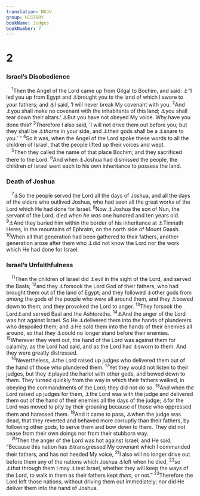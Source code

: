 ```yaml
---
translation: NKJV
group: HISTORY
bookName: Judges 
bookNumber: 7
---
```


<div class="title"><h1>2</h1><h3>Israel’s Disobedience</h3></div>
<span class="verse cac_2_1"> <sup>1</sup>Then the Angel of the Lord came up from Gilgal to Bochim, and said: <a data-toggle="tooltip" data-placement="bottom" title="Ex. 20:2; Judg. 6:8, 9">⚓</a>“I led you up from Egypt and <a data-toggle="tooltip" data-placement="bottom" title="Deut. 1:8">⚓</a>brought you to the land of which I swore to your fathers; and <a data-toggle="tooltip" data-placement="bottom" title="Gen. 17:7, 8; Lev. 26:42, 44; Deut. 7:9; Ps. 89:34">⚓</a>I said, ‘I will never break My covenant with you. </span>
<span class="verse cac_2_2"><sup>2</sup>And <a data-toggle="tooltip" data-placement="bottom" title="Ex. 23:32; Deut. 7:2">⚓</a>you shall make no covenant with the inhabitants of this land; <a data-toggle="tooltip" data-placement="bottom" title="Ex. 34:12, 13; Deut. 12:3">⚓</a>you shall tear down their altars.’ <a data-toggle="tooltip" data-placement="bottom" title="Ps. 106:34">⚓</a>But you have not obeyed My voice. Why have you done this? </span>
<span class="verse cac_2_3"><sup>3</sup>Therefore I also said, ‘I will not drive them out before you; but they shall be <a data-toggle="tooltip" data-placement="bottom" title="Num. 33:55; Josh. 23:13">⚓</a><i>thorns</i> in your side, and <a data-toggle="tooltip" data-placement="bottom" title="Judg. 3:6">⚓</a>their gods shall be a <a data-toggle="tooltip" data-placement="bottom" title="Ex. 23:33; Deut. 7:16; Ps. 106:36">⚓</a>snare to you.’ ” </span>
<span class="verse cac_2_4"><sup>4</sup>So it was, when the Angel of the Lord spoke these words to all the children of Israel, that the people lifted up their voices and wept.<br/></span>
<span class="verse cac_2_5"> <sup>5</sup>Then they called the name of that place Bochim; and they sacrificed there to the Lord. </span>
<span class="verse cac_2_6"><sup>6</sup>And when <a data-toggle="tooltip" data-placement="bottom" title="Josh. 22:6; 24:28–31">⚓</a>Joshua had dismissed the people, the children of Israel went each to his own inheritance to possess the land.<br/></span>
<div class="title"><h3>Death of Joshua</h3></div>
<span class="verse cac_2_7"> <sup>7</sup><a data-toggle="tooltip" data-placement="bottom" title="Josh. 24:31">⚓</a>So the people served the Lord all the days of Joshua, and all the days of the elders who outlived Joshua, who had seen all the great works of the Lord which He had done for Israel. </span>
<span class="verse cac_2_8"><sup>8</sup>Now <a data-toggle="tooltip" data-placement="bottom" title="Josh. 24:29">⚓</a>Joshua the son of Nun, the servant of the Lord, died <i>when</i> <i>he</i> <i>was</i> one hundred and ten years old. </span>
<span class="verse cac_2_9"><sup>9</sup><a data-toggle="tooltip" data-placement="bottom" title="Josh. 24:30">⚓</a>And they buried him within the border of his inheritance at <a data-toggle="tooltip" data-placement="bottom" title="Josh. 19:49, 50">⚓</a>Timnath Heres, in the mountains of Ephraim, on the north side of Mount Gaash. </span>
<span class="verse cac_2_10"><sup>10</sup>When all that generation had been gathered to their fathers, another generation arose after them who <a data-toggle="tooltip" data-placement="bottom" title="Ex. 5:2; 1 Sam. 2:12; Gal. 4:8; (Titus 1:16)">⚓</a>did not know the Lord nor the work which He had done for Israel.<br/></span>
<div class="title"><h3>Israel’s Unfaithfulness</h3></div>
<span class="verse cac_2_11"> <sup>11</sup>Then the children of Israel did <a data-toggle="tooltip" data-placement="bottom" title="Judg. 3:7, 12; 4:1; 6:1">⚓</a>evil in the sight of the Lord, and served the Baals; </span>
<span class="verse cac_2_12"><sup>12</sup>and they <a data-toggle="tooltip" data-placement="bottom" title="Deut. 31:16; Judg. 8:33; 10:6">⚓</a>forsook the Lord God of their fathers, who had brought them out of the land of Egypt; and they followed <a data-toggle="tooltip" data-placement="bottom" title="Deut. 6:14">⚓</a>other gods from <i>among</i> the gods of the people who <i>were</i> all around them, and they <a data-toggle="tooltip" data-placement="bottom" title="Ex. 20:5">⚓</a>bowed down to them; and they provoked the Lord to anger. </span>
<span class="verse cac_2_13"><sup>13</sup>They forsook the Lord<a data-toggle="tooltip" data-placement="bottom" title="Judg. 10:6; Ps. 106:36">⚓</a>and served Baal and the Ashtoreths. </span>
<span class="verse cac_2_14"><sup>14</sup><a data-toggle="tooltip" data-placement="bottom" title="Deut. 31:17; Judg. 3:8; Ps. 106:40–42">⚓</a>And the anger of the Lord was hot against Israel. So He <a data-toggle="tooltip" data-placement="bottom" title="2 Kin. 17:20">⚓</a>delivered them into the hands of plunderers who despoiled them; and <a data-toggle="tooltip" data-placement="bottom" title="Is. 50:1">⚓</a>He sold them into the hands of their enemies all around, so that they <a data-toggle="tooltip" data-placement="bottom" title="Lev. 26:37; Josh. 7:12, 13">⚓</a>could no longer stand before their enemies. </span>
<span class="verse cac_2_15"><sup>15</sup>Wherever they went out, the hand of the Lord was against them for calamity, as the Lord had said, and as the Lord had <a data-toggle="tooltip" data-placement="bottom" title="Lev. 26:14–26; Deut. 28:15–68">⚓</a>sworn to them. And they were greatly distressed.<br/></span>
<span class="verse cac_2_16"> <sup>16</sup>Nevertheless, <a data-toggle="tooltip" data-placement="bottom" title="Judg. 3:9, 10, 15; Ps. 106:43–45">⚓</a>the Lord raised up judges who delivered them out of the hand of those who plundered them. </span>
<span class="verse cac_2_17"><sup>17</sup>Yet they would not listen to their judges, but they <a data-toggle="tooltip" data-placement="bottom" title="Ex. 34:15">⚓</a>played the harlot with other gods, and bowed down to them. They turned quickly from the way in which their fathers walked, in obeying the commandments of the Lord; they did not do so. </span>
<span class="verse cac_2_18"><sup>18</sup>And when the Lord raised up judges for them, <a data-toggle="tooltip" data-placement="bottom" title="Josh. 1:5">⚓</a>the Lord was with the judge and delivered them out of the hand of their enemies all the days of the judge; <a data-toggle="tooltip" data-placement="bottom" title="Gen. 6:6">⚓</a>for the Lord was moved to pity by their groaning because of those who oppressed them and harassed them. </span>
<span class="verse cac_2_19"><sup>19</sup>And it came to pass, <a data-toggle="tooltip" data-placement="bottom" title="Judg. 3:12">⚓</a>when the judge was dead, that they reverted and behaved more corruptly than their fathers, by following other gods, to serve them and bow down to them. They did not cease from their own doings nor from their stubborn way.<br/></span>
<span class="verse cac_2_20"> <sup>20</sup>Then the anger of the Lord was hot against Israel; and He said, “Because this nation has <a data-toggle="tooltip" data-placement="bottom" title="(Josh. 23:16)">⚓</a>transgressed My covenant which I commanded their fathers, and has not heeded My voice, </span>
<span class="verse cac_2_21"><sup>21</sup>I also will no longer drive out before them any of the nations which Joshua <a data-toggle="tooltip" data-placement="bottom" title="Josh. 23:4, 5, 13">⚓</a>left when he died, </span>
<span class="verse cac_2_22"><sup>22</sup>so <a data-toggle="tooltip" data-placement="bottom" title="Judg. 3:1, 4">⚓</a>that through them I may <a data-toggle="tooltip" data-placement="bottom" title="Deut. 8:2, 16; 13:3">⚓</a>test Israel, whether they will keep the ways of the Lord, to walk in them as their fathers kept <i>them,</i> or not.” </span>
<span class="verse cac_2_23"><sup>23</sup>Therefore the Lord left those nations, without driving them out immediately; nor did He deliver them into the hand of Joshua.<br/></span>
